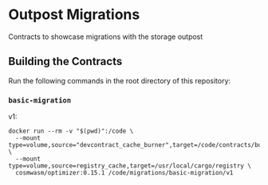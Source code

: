 # Outpost Migrations 

Contracts to showcase migrations with the storage outpost 

## Building the Contracts

Run the following commands in the root directory of this repository:

### `basic-migration`

v1:

```text
docker run --rm -v "$(pwd)":/code \
  --mount type=volume,source="devcontract_cache_burner",target=/code/contracts/burner/target \
  --mount type=volume,source=registry_cache,target=/usr/local/cargo/registry \
  cosmwasm/optimizer:0.15.1 /code/migrations/basic-migration/v1

```
